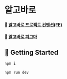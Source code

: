 # 알고바로

#### 📜 [알고바로 프로젝트 컨벤션(FE)](https://www.notion.so/prgrms/FE-e59d2b2625274a69ae73260fe7fb76cf)

#### 🎨 [알고바로 피그마](https://www.figma.com/file/zQ3Ehi4gvGzjZE0iU0gSEH/%EC%95%8C%EA%B3%A0%EB%B0%94%EB%A1%9C-%ED%94%84%EB%A1%9C%ED%86%A0%ED%83%80%EC%9E%85-%ED%94%BC%EA%B7%B8%EB%A7%88?type=design&node-id=0%3A1&mode=design&t=xLEkWwHicN3qT4jm-1)

## 🚀 Getting Started

```bash
npm i
```

```bash
npm run dev
```

